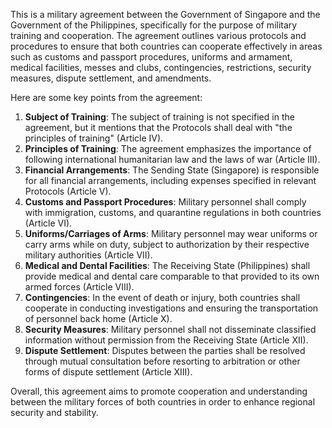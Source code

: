 This is a military agreement between the Government of Singapore and the Government of the Philippines, specifically for the purpose of military training and cooperation. The agreement outlines various protocols and procedures to ensure that both countries can cooperate effectively in areas such as customs and passport procedures, uniforms and armament, medical facilities, messes and clubs, contingencies, restrictions, security measures, dispute settlement, and amendments.

Here are some key points from the agreement:

1. **Subject of Training**: The subject of training is not specified in the agreement, but it mentions that the Protocols shall deal with "the principles of training" (Article IV).
2. **Principles of Training**: The agreement emphasizes the importance of following international humanitarian law and the laws of war (Article III).
3. **Financial Arrangements**: The Sending State (Singapore) is responsible for all financial arrangements, including expenses specified in relevant Protocols (Article V).
4. **Customs and Passport Procedures**: Military personnel shall comply with immigration, customs, and quarantine regulations in both countries (Article VI).
5. **Uniforms/Carriages of Arms**: Military personnel may wear uniforms or carry arms while on duty, subject to authorization by their respective military authorities (Article VII).
6. **Medical and Dental Facilities**: The Receiving State (Philippines) shall provide medical and dental care comparable to that provided to its own armed forces (Article VIII).
7. **Contingencies**: In the event of death or injury, both countries shall cooperate in conducting investigations and ensuring the transportation of personnel back home (Article X).
8. **Security Measures**: Military personnel shall not disseminate classified information without permission from the Receiving State (Article XII).
9. **Dispute Settlement**: Disputes between the parties shall be resolved through mutual consultation before resorting to arbitration or other forms of dispute settlement (Article XIII).

Overall, this agreement aims to promote cooperation and understanding between the military forces of both countries in order to enhance regional security and stability.